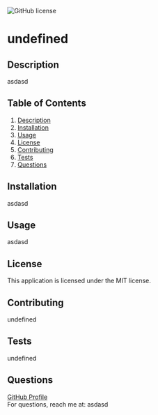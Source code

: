 ![GitHub license](https://img.shields.io/badge/license-MIT-Black.svg)
  
  # undefined

  ## Description
  asdasd

  ## Table of Contents
  1. [Description](#description)
  2. [Installation](#installation)
  3. [Usage](#usage)
  4. [License](#license)
  5. [Contributing](#contributing)
  6. [Tests](#tests)
  7. [Questions](#questions)

  ## Installation
  asdasd

  ## Usage
  asdasd

  ## License
  This application is licensed under the MIT license.

  ## Contributing
  undefined

  ## Tests
  undefined

  ## Questions
  <a href="https://github.com/asdasd">GitHub Profile</a>
  <br>
  For questions, reach me at: asdasd


